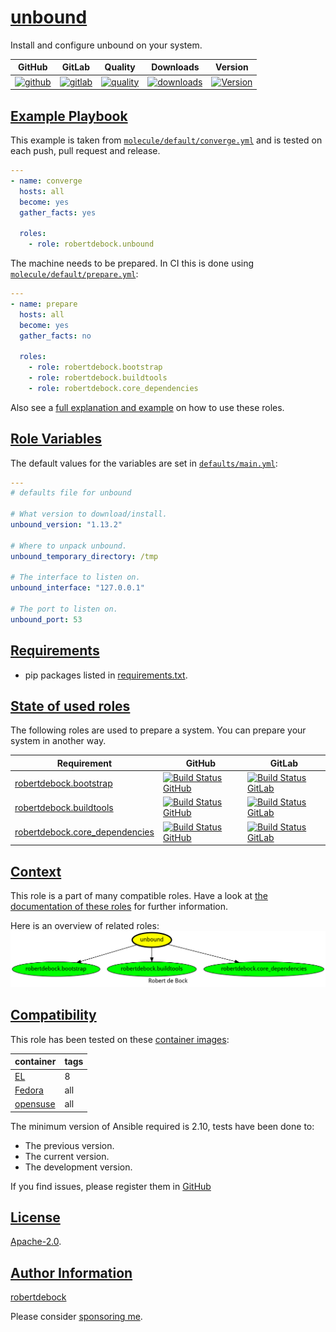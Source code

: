 # [unbound](#unbound)

Install and configure unbound on your system.

|GitHub|GitLab|Quality|Downloads|Version|
|------|------|-------|---------|-------|
|[![github](https://github.com/robertdebock/ansible-role-unbound/workflows/Ansible%20Molecule/badge.svg)](https://github.com/robertdebock/ansible-role-unbound/actions)|[![gitlab](https://gitlab.com/robertdebock-iac/ansible-role-unbound/badges/master/pipeline.svg)](https://gitlab.com/robertdebock-iac/ansible-role-unbound)|[![quality](https://img.shields.io/ansible/quality/45335)](https://galaxy.ansible.com/robertdebock/unbound)|[![downloads](https://img.shields.io/ansible/role/d/45335)](https://galaxy.ansible.com/robertdebock/unbound)|[![Version](https://img.shields.io/github/release/robertdebock/ansible-role-unbound.svg)](https://github.com/robertdebock/ansible-role-unbound/releases/)|

## [Example Playbook](#example-playbook)

This example is taken from [`molecule/default/converge.yml`](https://github.com/robertdebock/ansible-role-unbound/blob/master/molecule/default/converge.yml) and is tested on each push, pull request and release.

```yaml
---
- name: converge
  hosts: all
  become: yes
  gather_facts: yes

  roles:
    - role: robertdebock.unbound
```

The machine needs to be prepared. In CI this is done using [`molecule/default/prepare.yml`](https://github.com/robertdebock/ansible-role-unbound/blob/master/molecule/default/prepare.yml):

```yaml
---
- name: prepare
  hosts: all
  become: yes
  gather_facts: no

  roles:
    - role: robertdebock.bootstrap
    - role: robertdebock.buildtools
    - role: robertdebock.core_dependencies
```

Also see a [full explanation and example](https://robertdebock.nl/how-to-use-these-roles.html) on how to use these roles.

## [Role Variables](#role-variables)

The default values for the variables are set in [`defaults/main.yml`](https://github.com/robertdebock/ansible-role-unbound/blob/master/defaults/main.yml):

```yaml
---
# defaults file for unbound

# What version to download/install.
unbound_version: "1.13.2"

# Where to unpack unbound.
unbound_temporary_directory: /tmp

# The interface to listen on.
unbound_interface: "127.0.0.1"

# The port to listen on.
unbound_port: 53
```

## [Requirements](#requirements)

- pip packages listed in [requirements.txt](https://github.com/robertdebock/ansible-role-unbound/blob/master/requirements.txt).

## [State of used roles](#state-of-used-roles)

The following roles are used to prepare a system. You can prepare your system in another way.

| Requirement | GitHub | GitLab |
|-------------|--------|--------|
|[robertdebock.bootstrap](https://galaxy.ansible.com/robertdebock/bootstrap)|[![Build Status GitHub](https://github.com/robertdebock/ansible-role-bootstrap/workflows/Ansible%20Molecule/badge.svg)](https://github.com/robertdebock/ansible-role-bootstrap/actions)|[![Build Status GitLab](https://gitlab.com/robertdebock-iac/ansible-role-bootstrap/badges/master/pipeline.svg)](https://gitlab.com/robertdebock-iac/ansible-role-bootstrap)|
|[robertdebock.buildtools](https://galaxy.ansible.com/robertdebock/buildtools)|[![Build Status GitHub](https://github.com/robertdebock/ansible-role-buildtools/workflows/Ansible%20Molecule/badge.svg)](https://github.com/robertdebock/ansible-role-buildtools/actions)|[![Build Status GitLab](https://gitlab.com/robertdebock-iac/ansible-role-buildtools/badges/master/pipeline.svg)](https://gitlab.com/robertdebock-iac/ansible-role-buildtools)|
|[robertdebock.core_dependencies](https://galaxy.ansible.com/robertdebock/core_dependencies)|[![Build Status GitHub](https://github.com/robertdebock/ansible-role-core_dependencies/workflows/Ansible%20Molecule/badge.svg)](https://github.com/robertdebock/ansible-role-core_dependencies/actions)|[![Build Status GitLab](https://gitlab.com/robertdebock-iac/ansible-role-core_dependencies/badges/master/pipeline.svg)](https://gitlab.com/robertdebock-iac/ansible-role-core_dependencies)|

## [Context](#context)

This role is a part of many compatible roles. Have a look at [the documentation of these roles](https://robertdebock.nl/) for further information.

Here is an overview of related roles:
![dependencies](https://raw.githubusercontent.com/robertdebock/ansible-role-unbound/png/requirements.png "Dependencies")

## [Compatibility](#compatibility)

This role has been tested on these [container images](https://hub.docker.com/u/robertdebock):

|container|tags|
|---------|----|
|[EL](https://hub.docker.com/repository/docker/robertdebock/enterpriselinux/general)|8|
|[Fedora](https://hub.docker.com/repository/docker/robertdebock/fedora/general)|all|
|[opensuse](https://hub.docker.com/repository/docker/robertdebock/opensuse/general)|all|

The minimum version of Ansible required is 2.10, tests have been done to:

- The previous version.
- The current version.
- The development version.

If you find issues, please register them in [GitHub](https://github.com/robertdebock/ansible-role-unbound/issues)

## [License](#license)

[Apache-2.0](https://github.com/robertdebock/ansible-role-unbound/blob/master/LICENSE).

## [Author Information](#author-information)

[robertdebock](https://robertdebock.nl/)

Please consider [sponsoring me](https://github.com/sponsors/robertdebock).
